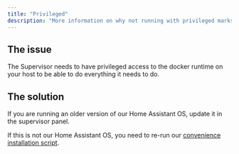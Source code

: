 ```yaml
---
title: "Privileged"
description: "More information on why not running with privileged marks the installation as unsupported."
---
```


## The issue

The Supervisor needs to have privileged access to the docker runtime on your host
to be able to do everything it needs to do.

## The solution

If you are running an older version of our Home Assistant OS, update it in the
supervisor panel.

If this is not our Home Assistant OS, you need to re-run our
[convenience installation script](https://github.com/home-assistant/supervised-installer).
